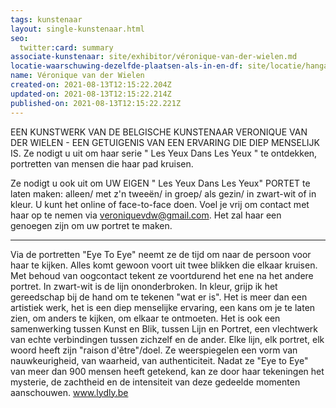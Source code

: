 ```yaml
---
tags: kunstenaar
layout: single-kunstenaar.html
seo:
  twitter:card: summary
associate-kunstenaar: site/exhibitor/véronique-van-der-wielen.md
locatie-waarschuwing-dezelfde-plaatsen-als-in-en-df: site/locatie/hangar-de-latelier-16.md
name: Véronique van der Wielen
created-on: 2021-08-13T12:15:22.204Z
updated-on: 2021-08-13T12:15:22.214Z
published-on: 2021-08-13T12:15:22.221Z
---
```

EEN KUNSTWERK VAN DE BELGISCHE KUNSTENAAR
VERONIQUE VAN DER WIELEN - EEN GETUIGENIS VAN EEN
ERVARING DIE DIEP MENSELIJK IS.
Ze nodigt u uit om haar serie " Les Yeux Dans Les Yeux " te ontdekken,
portretten van mensen die haar pad kruisen.

Ze nodigt u ook uit om UW EIGEN " Les Yeux Dans Les Yeux"
PORTET te laten maken: alleen/ met z'n tweeën/ in groep/ als gezin/ in
zwart-wit of in kleur. U kunt het online of face-to-face doen.
Voel je vrij om contact met haar op te nemen via
veroniquevdw@gmail.com. Het zal haar een genoegen zijn om uw
portret te maken.

- - -

Via de portretten "Eye To Eye" neemt ze de tijd om naar de persoon
voor haar te kijken. Alles komt gewoon voort uit twee blikken die elkaar
kruisen. Met behoud van oogcontact tekent ze voortdurend het ene na
het andere portret. In zwart-wit is de lijn ononderbroken. In kleur, grijp
ik het gereedschap bij de hand om te tekenen "wat er is". Het is meer
dan een artistiek werk, het is een diep menselijke ervaring, een kans om
je te laten zien, om anders te kijken, om elkaar te ontmoeten. Het is ook
een samenwerking tussen Kunst en Blik, tussen Lijn en Portret, een
vlechtwerk van echte verbindingen tussen zichzelf en de ander.
Elke lijn, elk portret, elk woord heeft zijn "raison d'être"/doel. Ze
weerspiegelen een vorm van nauwkeurigheid, van waarheid, van
authenticiteit. Nadat ze "Eye to Eye" van meer dan 900 mensen heeft
getekend, kan ze door haar tekeningen het mysterie, de zachtheid en de
intensiteit van deze gedeelde momenten aanschouwen.
www.lydly.be